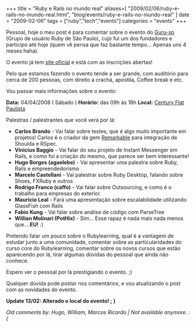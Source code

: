 +++
title = "Ruby e Rails no mundo real"
aliases=[
  "2009/02/06/ruby-e-rails-no-mundo-real.html",
  "blog/events/ruby-e-rails-no-mundo-real"
]
date = "2009-02-06"
tags = ["ruby","tech","events"]
categories = "events"
+++

Pessoal, hoje o meu post é para comentar sobre o evento do
[Guru-sp](http://www.guru-sp.org/ "Site do Guru-sp") (Grupo de
usuário Ruby de São Paulo), cujo fui um dos fundadores e participo
até hoje (quem vê pensa que faz bastante tempo... Apenas uns 4 meses
haha).

O evento já tem [site oficial](http://www.temporealeventos.com.br/?area=130 "Site oficial do &quot;Ruby e Rails no mundo Real&quot;")
e está com as inscrições abertas!

Pelo que estamos fazendo o evento tende a ser grande, com auditório
para cerca de 200 pessoas, com direito a crachá, apostila, Coffee
break e etc.

Vou passar mais informações sobre o evento:

**Data:** 04/04/2008 ( Sábado )
**Horário:** das 09h às 18h
**Local:** [Century Flat Paulista](http://maps.google.com/maps?f=q&amp;source=s_q&amp;hl=en&amp;q=R.+Teixeira+da+Silva,+647+-+Vila+Mariana,+S%C3%A3o+Paulo+-+SP,+04002-033,+Brazil&amp;sll=-23.59426,-46.689743&amp;sspn=0.008003,0.019312&amp;g=R.+Funchal+411,+Itaim+Bibi,+S%C3%A3o+Paulo,+04551-060&amp;ie=UTF8&amp;cd=1&amp;geocode=FUdNmP4dyC44_Q&amp;split=0&amp;ll=-23.57211,-46.647284&amp;spn=0.008005,0.019312&amp;z=16 "Link para o local")

Palestras / palestrantes que você verá por lá:

* **Carlos Brando** - Vai falar sobre testes, que é algo muito importante em projetos! Carlos é o criador da gem [Remarkable](http://wiki.github.com/carlosbrando/remarkable "Remarkable") para integração de Shoulda e RSpec.
* **Vinicius Baggio** - Vai falar do seu projeto de Instant Messenger em Rails, e como foi a criação do mesmo, que parece ser bem interessante!
* **Hugo Borges (agaelebe)** - Vai apresentar uma palestra sobre Ruby, Rails e empreendedorismo
* **Marcelo Castellani** - Vai palestrar sobre Ruby Desktop, falando sobre Shoes, FXRuby e outros
* **Rodrigo Franco (caffo)** - Vai falar sobre Outsourcing, e como é o trabalho para empresas do exterior.
* **Maurício Leal** - Fará uma apresentação sobre escalabilidade utilizando GlassFish com Rails
* **Fabio Kung** - Vai falar sobre análise de código com ParseTree
* **Willian Molinari (PotHix)** - Sim... Esse rapaz é nada mais nada menos que....**EU!** :)

Pretendo falar um pouco sobre o Rubylearning, qual é a vantagem de
estudar junto a uma comunidade, comentar sobre as particularidades do
curso core do Rubylearning, comentar sobre os novos cursos que estão
aparecendo por lá, tirar algumas dúvidas do pessoal que ainda não
conhece.

Espero ver o pessoal por lá prestigiando o evento. ;)

Qualquer dúvida pode postar nos comentários, e vou atualizando o post
com as novidades do evento.

**Update 13/02: Alterado o local do evento! ; )**



_Old comments by: Hugo, William, Marcos Ricardo | Not available anymore. :(_
